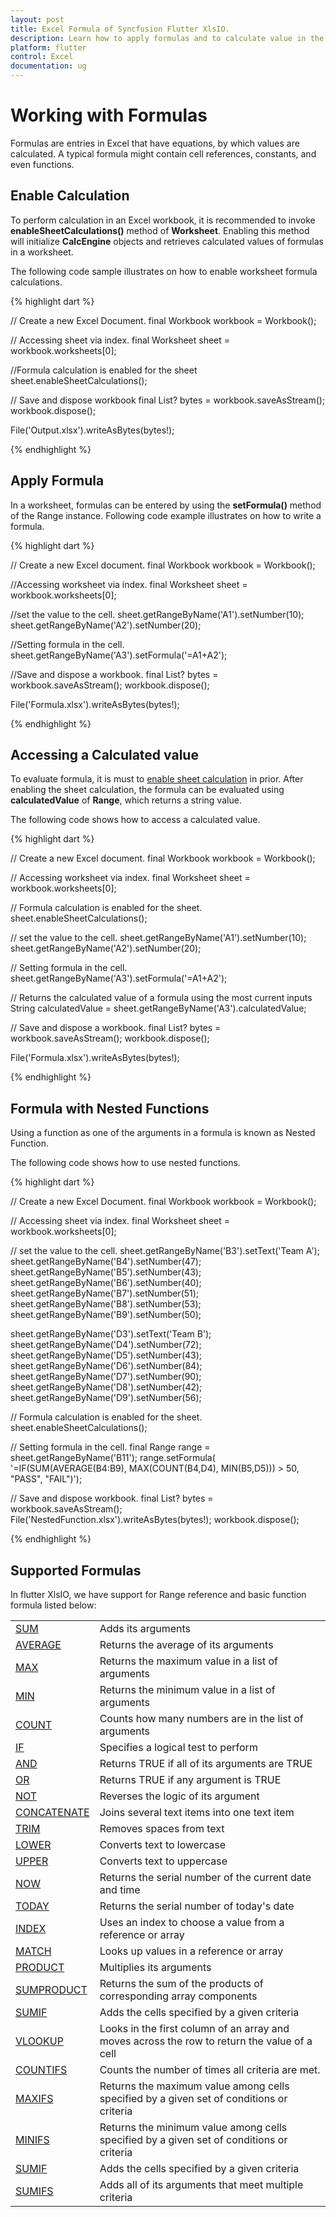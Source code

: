 ```yaml
---
layout: post
title: Excel Formula of Syncfusion Flutter XlsIO.
description: Learn how to apply formulas and to calculate value in the cells of Excel worksheet using Syncfusion Flutter XlsIO. 
platform: flutter
control: Excel
documentation: ug
---
```


# Working with Formulas

Formulas are entries in Excel that have equations, by which values are calculated. A typical formula might contain cell references, constants, and even functions.

## Enable Calculation

To perform calculation in an Excel workbook, it is recommended to invoke **enableSheetCalculations()** method of **Worksheet**. Enabling this method will initialize **CalcEngine** objects and retrieves calculated values of formulas in a worksheet.

The following code sample illustrates on how to enable worksheet formula calculations.

{% highlight dart %}

// Create a new Excel Document.
final Workbook workbook = Workbook();

// Accessing sheet via index.
final Worksheet sheet = workbook.worksheets[0];

//Formula calculation is enabled for the sheet
sheet.enableSheetCalculations();

// Save and dispose workbook
final List<int>? bytes = workbook.saveAsStream();
workbook.dispose();

File('Output.xlsx').writeAsBytes(bytes!);

{% endhighlight %}


## Apply Formula

In a worksheet, formulas can be entered by using the **setFormula()** method of the Range instance.
Following code example illustrates on how to write a formula.

{% highlight dart %}

// Create a new Excel document.
final Workbook workbook = Workbook();

//Accessing worksheet via index.
final Worksheet sheet = workbook.worksheets[0];

//set the value to the cell.
sheet.getRangeByName('A1').setNumber(10);
sheet.getRangeByName('A2').setNumber(20);

//Setting formula in the cell.
sheet.getRangeByName('A3').setFormula('=A1+A2');

//Save and dispose a workbook.
final List<int>? bytes = workbook.saveAsStream();
workbook.dispose();

File('Formula.xlsx').writeAsBytes(bytes!);

{% endhighlight %}

## Accessing a Calculated value

To evaluate formula, it is must to [enable sheet calculation](enable-sheet-calculation) in prior. After enabling the sheet calculation, the formula can be evaluated using **calculatedValue** of **Range**, which returns a string value.

The following code shows how to access a calculated value.

{% highlight dart %}

// Create a new Excel document.
final Workbook workbook = Workbook();

// Accessing worksheet via index.
final Worksheet sheet = workbook.worksheets[0];

// Formula calculation is enabled for the sheet.
sheet.enableSheetCalculations();

// set the value to the cell.
sheet.getRangeByName('A1').setNumber(10);
sheet.getRangeByName('A2').setNumber(20);

// Setting formula in the cell.
sheet.getRangeByName('A3').setFormula('=A1+A2');

// Returns the calculated value of a formula using the most current inputs
String calculatedValue = sheet.getRangeByName('A3').calculatedValue;

// Save and dispose a workbook.
final List<int>? bytes = workbook.saveAsStream();
workbook.dispose();

File('Formula.xlsx').writeAsBytes(bytes!);

{% endhighlight %}

## Formula with Nested Functions

Using a function as one of the arguments in a formula is known as Nested Function.

The following code shows how to use nested functions.

{% highlight dart %}

// Create a new Excel Document.
final Workbook workbook = Workbook();

// Accessing sheet via index.
final Worksheet sheet = workbook.worksheets[0];

// set the value to the cell.
sheet.getRangeByName('B3').setText('Team A');
sheet.getRangeByName('B4').setNumber(47);
sheet.getRangeByName('B5').setNumber(43);
sheet.getRangeByName('B6').setNumber(40);
sheet.getRangeByName('B7').setNumber(51);
sheet.getRangeByName('B8').setNumber(53);
sheet.getRangeByName('B9').setNumber(50);

sheet.getRangeByName('D3').setText('Team B');
sheet.getRangeByName('D4').setNumber(72);
sheet.getRangeByName('D5').setNumber(43);
sheet.getRangeByName('D6').setNumber(84);
sheet.getRangeByName('D7').setNumber(90);
sheet.getRangeByName('D8').setNumber(42);
sheet.getRangeByName('D9').setNumber(56);

// Formula calculation is enabled for the sheet.
sheet.enableSheetCalculations();

// Setting formula in the cell.
final Range range = sheet.getRangeByName('B11');
range.setFormula(
  '=IF(SUM(AVERAGE(B4:B9), MAX(COUNT(B4,D4), MIN(B5,D5))) > 50, \"PASS\", \"FAIL\")');

// Save and dispose workbook.
final List<int>? bytes = workbook.saveAsStream();
File('NestedFunction.xlsx').writeAsBytes(bytes!);
workbook.dispose();

{% endhighlight %}

## Supported Formulas

In flutter XlsIO, we have support for Range reference and basic function formula listed below:

<table>
<tr>
<td>
<a href="https://help.syncfusion.com/flutter/xlsio/working-with-general-functions#sum-function">SUM</a>
</td>
<td>
Adds its arguments
</td>
</tr>
<tr>
<td>
<a href="https://help.syncfusion.com/flutter/xlsio/working-with-general-functions#average-function
">AVERAGE</a>
</td>
<td>
Returns the average of its arguments
</td>
</tr>
<tr>
<td>
<a href="https://help.syncfusion.com/flutter/xlsio/working-with-general-functions#max-function">MAX</a>
</td>
<td>
Returns the maximum value in a list of arguments
</td>
</tr>
<tr>
<td>
<a href="https://help.syncfusion.com/flutter/xlsio/working-with-general-functions#min-function">MIN</a>
</td>
<td>
Returns the minimum value in a list of arguments
</td>
</tr>
<tr>
<td>
<a href="https://help.syncfusion.com/flutter/xlsio/working-with-general-functions#count-function
">COUNT</a>
</td>
<td>
Counts how many numbers are in the list of arguments
</td>
</tr>
<tr>
<td>
<a href="https://help.syncfusion.com/flutter/xlsio/working-with-logical-function#if-function">IF</a>
</td>
<td>
Specifies a logical test to perform
</td>
</tr>
<tr>
<td>
<a href="https://help.syncfusion.com/flutter/xlsio/working-with-logical-function#and-function">AND</a>
</td>
<td>
Returns TRUE if all of its arguments are TRUE
</td>
</tr>
<tr>
<td>
<a href="https://help.syncfusion.com/flutter/xlsio/working-with-logical-function#or-function">OR</a>
</td>
<td>
Returns TRUE if any argument is TRUE
</td>
</tr>
<tr>
<td>
<a href="https://help.syncfusion.com/flutter/xlsio/working-with-logical-function#not-function">NOT</a>
</td>
<td>
Reverses the logic of its argument
</td>
</tr>
<tr>
<td>
<a href="https://help.syncfusion.com/flutter/xlsio/working-with-text-functions#concatenate-function">CONCATENATE</a>
</td>
<td>
Joins several text items into one text item
</td>
</tr>
<tr>
<td>
<a href="https://help.syncfusion.com/flutter/xlsio/working-with-text-functions#trim-function">TRIM</a>
</td>
<td>
Removes spaces from text
</td>
</tr>
<tr>
<td>
<a href="https://help.syncfusion.com/flutter/xlsio/working-with-text-functions#lower-function">LOWER</a>
</td>
<td>
Converts text to lowercase
</td>
</tr>
<tr>
<td>
<a href="https://help.syncfusion.com/flutter/xlsio/working-with-text-functions#upper-function">UPPER</a>
</td>
<td>
Converts text to uppercase
</td>
</tr>
<tr>
<td>
<a href="https://help.syncfusion.com/flutter/xlsio/working-with-time-functions#now-function">NOW</a>
</td>
<td>
Returns the serial number of the current date and time
</td>
</tr>
<tr>
<td>
<a href="https://help.syncfusion.com/flutter/xlsio/working-with-time-functions#today-function">TODAY</a>
</td>
<td>
Returns the serial number of today's date
</td>
</tr>
<tr>
<td>
<a href="https://help.syncfusion.com/flutter/xlsio/working-with-lookup-references-functions#index-function">INDEX</a>
</td>
<td>
Uses an index to choose a value from a reference or array
</td>
</tr>
<tr>
<td>
<a href="https://help.syncfusion.com/flutter/xlsio/working-with-lookup-references-functions#match-function">MATCH</a>
</td>
<td>
Looks up values in a reference or array
</td>
</tr>
<tr>
<td>
<a href="">PRODUCT</a>
</td>
<td>
Multiplies its arguments
</td>
</tr>
<tr>
<td>
<a href="">SUMPRODUCT</a>
</td>
<td>
Returns the sum of the products of corresponding array components
</td>
</tr>
<tr>
<td>
<a href="">SUMIF</a>
</td>
<td>
Adds the cells specified by a given criteria
</td>
</tr>
<tr>
<td>
<a href="">VLOOKUP</a>
</td>
<td>
Looks in the first column of an array and moves across the row to return the value of a cell
</td>
</tr>
<tr>
<td>
<a href="">COUNTIFS</a>
</td>
<td>
Counts the number of times all criteria are met.
</td>
</tr>
<tr>
<td>
<a href="">MAXIFS</a>
</td>
<td>
Returns the maximum value among cells specified by a given set of conditions or criteria
</td>
</tr>
<tr>
<td>
<a href="">MINIFS</a>
</td>
<td>
Returns the minimum value among cells specified by a given set of conditions or criteria
</td>
</tr>
<tr>
<td>
<a href="">SUMIF</a>
</td>
<td>
Adds the cells specified by a given criteria
</td>
</tr>
<tr>
<td>
<a href="">SUMIFS</a>
</td>
<td>
Adds all of its arguments that meet multiple criteria
</td>
</tr>
</table>

